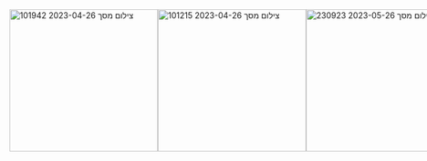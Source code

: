 <div style="display: flex;">
  
<img height="250" width="260" alt="צילום מסך 2023-04-26 101942" src="https://user-images.githubusercontent.com/93730629/234499738-b70060be-a893-4a40-843a-c02a10862dc3.png">

<img height="250" width="260" alt="צילום מסך 2023-04-26 101215" src="https://user-images.githubusercontent.com/93730629/234498284-e5442381-46d6-431e-a0f3-78414e9553e1.png">

<img height="250" width="260" alt="צילום מסך 2023-05-26 230923" src="https://github.com/DinBoy5/Angular-CRM/assets/93730629/26ece15e-c979-4694-afc8-29d452a9b7c9">


# CRM App
This is a Customer Relationship Management (CRM) app built with Angular and a REST API server.<br>
This README file explains how to run the app.

 ### Installation<br>
Clone the repository to your local machine.<br>
Make sure to have Node.js and MongoDB installed on your machine.<br>
Run npm install -g @angular/cli 

## Running the App<br>
To run the app, you need to open two terminals:<br>
one for the Angular server and one for the Node.js server.

### Angular Server<br>
Open a terminal in the root directory of the project.<br>
Navigate to the "client" directory.<br>
Install dependencies by running npm install<br>
Run ng serve --open to start the Angular server and open a browser window.

### Node.js Server<br>
Open another terminal in the root directory of the project.<br>
Navigate to the "server" directory.<br>
Install dependencies by running "npm install"<br>
Run "npm start" to start the Node.js server.<br>

The app should now be running and you can access it by navigating to http://localhost:4200 in your browser.<br>
If you encounter any issues, please refer to the documentation or raise an issue on the repository.
